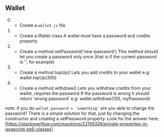 ## Wallet

0. - Create a `wallet.js` file

1. - Create a Wallet class
A wallet must have a password and credits property

2. - Create a method setPassword('new-password')
This method should let you create a password only once
(that is if the current password is '', for example)

3. - Create a method topUp()
Lets you add credits to your wallet
e.g: wallet.topUp(300)

3. - Create a method withdraw()
Lets you withdraw credits from your wallet, requires the password
If the password is wrong it should return 'wrong password'
e.g: wallet.withdraw(100, myPassword)

note: if you do `wallet.password = 'something'` are you able to change the password?
There is a simple solution for that, just by changing the constructor and creating a setPassword property. Look for the answer here: [https://stackoverflow.com/questions/22156326/private-properties-in-javascript-es6-classes]